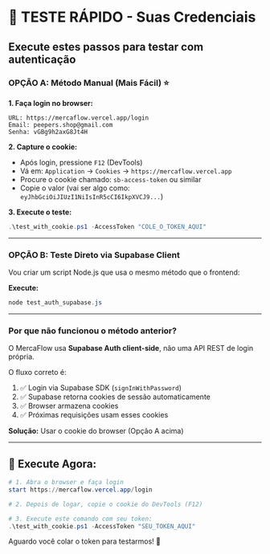 # 🔐 TESTE RÁPIDO - Suas Credenciais

## Execute estes passos para testar com autenticação

### OPÇÃO A: Método Manual (Mais Fácil) ⭐

**1. Faça login no browser:**

```
URL: https://mercaflow.vercel.app/login
Email: peepers.shop@gmail.com
Senha: vGBg9h2axG8Jt4H
```

**2. Capture o cookie:**

- Após login, pressione `F12` (DevTools)
- Vá em: `Application` → `Cookies` → `https://mercaflow.vercel.app`
- Procure o cookie chamado: `sb-access-token` ou similar
- Copie o valor (vai ser algo como: `eyJhbGciOiJIUzI1NiIsInR5cCI6IkpXVCJ9...`)

**3. Execute o teste:**

```powershell
.\test_with_cookie.ps1 -AccessToken "COLE_O_TOKEN_AQUI"
```

---

### OPÇÃO B: Teste Direto via Supabase Client

Vou criar um script Node.js que usa o mesmo método que o frontend:

**Execute:**

```powershell
node test_auth_supabase.js
```

---

### Por que não funcionou o método anterior?

O MercaFlow usa **Supabase Auth client-side**, não uma API REST de login própria.

O fluxo correto é:

1. ✅ Login via Supabase SDK (`signInWithPassword`)
2. ✅ Supabase retorna cookies de sessão automaticamente
3. ✅ Browser armazena cookies
4. ✅ Próximas requisições usam esses cookies

**Solução:** Usar o cookie do browser (Opção A acima)

---

## 🚀 Execute Agora:

```powershell
# 1. Abra o browser e faça login
start https://mercaflow.vercel.app/login

# 2. Depois de logar, copie o cookie do DevTools (F12)

# 3. Execute este comando com seu token:
.\test_with_cookie.ps1 -AccessToken "SEU_TOKEN_AQUI"
```

Aguardo você colar o token para testarmos! 🎯
